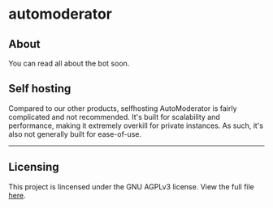 # automoderator

## About

You can read all about the bot soon.

## Self hosting

Compared to our other products, selfhosting AutoModerator is fairly complicated and not recommended.
It's built for scalability and performance, making it extremely overkill for private instances.
As such, it's also not generally built for ease-of-use.

---

## Licensing

This project is lincensed under the GNU AGPLv3 license. View the full file [here](./LICENSE).
